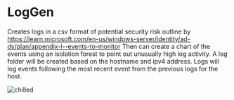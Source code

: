 # LogGen
 
Creates logs in a csv format of potential security risk outline by https://learn.microsoft.com/en-us/windows-server/identity/ad-ds/plan/appendix-l--events-to-monitor
Then can create a chart of the events using an isolation forest to point out unusually high log activity.
A log folder will be created based on the hostname and ipv4 address.
Logs will log events following the most recent event from the previous logs for the host.



![chilled](https://user-images.githubusercontent.com/99247205/209864271-f2bd82fb-3c9b-40ae-b99f-7114d28d5ab6.png)
